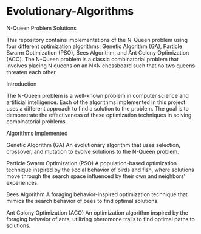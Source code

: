 # Evolutionary-Algorithms

N-Queen Problem Solutions

This repository contains implementations of the N-Queen problem using four different optimization algorithms: Genetic Algorithm (GA), Particle Swarm Optimization (PSO), Bees Algorithm, and Ant Colony Optimization (ACO). The N-Queen problem is a classic combinatorial problem that involves placing N queens on an N×N chessboard such that no two queens threaten each other.

Introduction

The N-Queen problem is a well-known problem in computer science and artificial intelligence. Each of the algorithms implemented in this project uses a different approach to find a solution to the problem. The goal is to demonstrate the effectiveness of these optimization techniques in solving combinatorial problems.

Algorithms Implemented

Genetic Algorithm (GA)
An evolutionary algorithm that uses selection, crossover, and mutation to evolve solutions to the N-Queen problem.

Particle Swarm Optimization (PSO)
A population-based optimization technique inspired by the social behavior of birds and fish, where solutions move through the search space influenced by their own and neighbors' experiences.

Bees Algorithm
A foraging behavior-inspired optimization technique that mimics the search behavior of bees to find optimal solutions.

Ant Colony Optimization (ACO)
An optimization algorithm inspired by the foraging behavior of ants, utilizing pheromone trails to find optimal paths to solutions.
